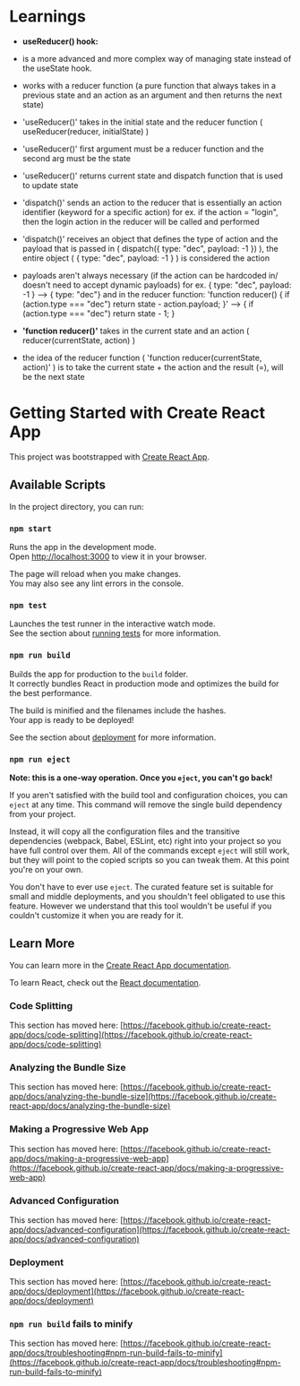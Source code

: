 # Learnings

- **useReducer() hook:**
- is a more advanced and more complex way of managing state instead of the useState hook.
- works with a reducer function (a pure function that always takes in a previous state and an action as an argument and then returns the next state)
- 'useReducer()' takes in the initial state and the reducer function ( useReducer(reducer, initialState) )
- 'useReducer()' first argument must be a reducer function and the second arg must be the state
- 'useReducer()' returns current state and dispatch function that is used to update state
- 'dispatch()' sends an action to the reducer that is essentially an action identifier (keyword for a specific action) for ex. if the action = "login", then the login action in the reducer will be called and performed
- 'dispatch()' receives an object that defines the type of action and the payload that is passed in
  ( dispatch({ type: "dec", payload: -1 }) ), the entire object ( { type: "dec", payload: -1 } ) is considered the action
- payloads aren't always necessary (if the action can be hardcoded in/ doesn't need to accept dynamic payloads)
  for ex. { type: "dec", payload: -1 } --> { type: "dec"}
  and in the reducer function:
  'function reducer() { if (action.type === "dec") return state - action.payload; }' -->
  { if (action.type === "dec") return state - 1; }

- **'function reducer()'** takes in the current state and an action ( reducer(currentState, action) )
- the idea of the reducer function ( 'function reducer(currentState, action)' ) is to take the current state + the action and the result (=), will be the next state

# Getting Started with Create React App

This project was bootstrapped with [Create React App](https://github.com/facebook/create-react-app).

## Available Scripts

In the project directory, you can run:

### `npm start`

Runs the app in the development mode.\
Open [http://localhost:3000](http://localhost:3000) to view it in your browser.

The page will reload when you make changes.\
You may also see any lint errors in the console.

### `npm test`

Launches the test runner in the interactive watch mode.\
See the section about [running tests](https://facebook.github.io/create-react-app/docs/running-tests) for more information.

### `npm run build`

Builds the app for production to the `build` folder.\
It correctly bundles React in production mode and optimizes the build for the best performance.

The build is minified and the filenames include the hashes.\
Your app is ready to be deployed!

See the section about [deployment](https://facebook.github.io/create-react-app/docs/deployment) for more information.

### `npm run eject`

**Note: this is a one-way operation. Once you `eject`, you can't go back!**

If you aren't satisfied with the build tool and configuration choices, you can `eject` at any time. This command will remove the single build dependency from your project.

Instead, it will copy all the configuration files and the transitive dependencies (webpack, Babel, ESLint, etc) right into your project so you have full control over them. All of the commands except `eject` will still work, but they will point to the copied scripts so you can tweak them. At this point you're on your own.

You don't have to ever use `eject`. The curated feature set is suitable for small and middle deployments, and you shouldn't feel obligated to use this feature. However we understand that this tool wouldn't be useful if you couldn't customize it when you are ready for it.

## Learn More

You can learn more in the [Create React App documentation](https://facebook.github.io/create-react-app/docs/getting-started).

To learn React, check out the [React documentation](https://reactjs.org/).

### Code Splitting

This section has moved here: [https://facebook.github.io/create-react-app/docs/code-splitting](https://facebook.github.io/create-react-app/docs/code-splitting)

### Analyzing the Bundle Size

This section has moved here: [https://facebook.github.io/create-react-app/docs/analyzing-the-bundle-size](https://facebook.github.io/create-react-app/docs/analyzing-the-bundle-size)

### Making a Progressive Web App

This section has moved here: [https://facebook.github.io/create-react-app/docs/making-a-progressive-web-app](https://facebook.github.io/create-react-app/docs/making-a-progressive-web-app)

### Advanced Configuration

This section has moved here: [https://facebook.github.io/create-react-app/docs/advanced-configuration](https://facebook.github.io/create-react-app/docs/advanced-configuration)

### Deployment

This section has moved here: [https://facebook.github.io/create-react-app/docs/deployment](https://facebook.github.io/create-react-app/docs/deployment)

### `npm run build` fails to minify

This section has moved here: [https://facebook.github.io/create-react-app/docs/troubleshooting#npm-run-build-fails-to-minify](https://facebook.github.io/create-react-app/docs/troubleshooting#npm-run-build-fails-to-minify)
